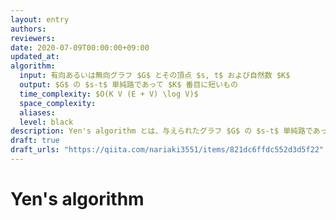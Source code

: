 ```yaml
---
layout: entry
authors:
reviewers:
date: 2020-07-09T00:00:00+09:00
updated_at:
algorithm:
  input: 有向あるいは無向グラフ $G$ とその頂点 $s, t$ および自然数 $K$
  output: $G$ の $s-t$ 単純路であって $K$ 番目に短いもの
  time_complexity: $O(K V (E + V) \log V)$
  space_complexity:
  aliases:
  level: black
description: Yen's algorithm とは、与えられたグラフ $G$ の $s-t$ 単純路であって $K$ 番目に短いものを $O(K V (E + V) \log V)$ で求めるアルゴリズムである。
draft: true
draft_urls: "https://qiita.com/nariaki3551/items/821dc6ffdc552d3d5f22"
---
```


# Yen's algorithm

